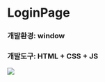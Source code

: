 # LoginPage
### 개발환경: window

### 개발도구: HTML + CSS + JS

<img src=https://github.com/JiMinL03/LoginPage/assets/147581729/6e8f0745-5aac-4b0f-9971-fe83f5c92643>
